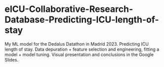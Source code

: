 # eICU-Collaborative-Research-Database-Predicting-ICU-length-of-stay
My ML model for the Dedalus Datathon in Madrid 2023. Predicting ICU length of stay. Data depuration + feature selection and engineering, fitting a model + model tuning. Visual presentation and conclusions in the Google Slides.
